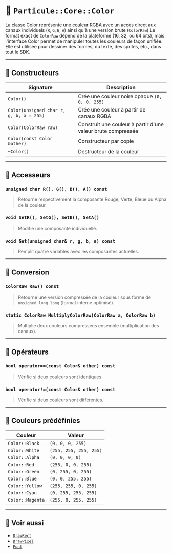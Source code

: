 # 🎨 `Particule::Core::Color`

La classe Color représente une couleur RGBA avec un accès direct aux canaux individuels (`R`, `G`, `B`, `A`) ainsi qu'à une version brute (`ColorRaw`).Le format exact de `ColorRaw` dépend de la plateforme (16, 32, ou 64 bits), mais l'interface Color permet de manipuler toutes les couleurs de façon unifiée. Elle est utilisée pour dessiner des formes, du texte, des sprites, etc., dans tout le SDK.

---

## 🎨 Constructeurs

| Signature | Description |
|----------|-------------|
| `Color()` | Crée une couleur noire opaque `(0, 0, 0, 255)` |
| `Color(unsigned char r, g, b, a = 255)` | Crée une couleur à partir de canaux RGBA |
| `Color(ColorRaw raw)` | Construit une couleur à partir d'une valeur brute compressée |
| `Color(const Color &other)` | Constructeur par copie |
| `~Color()` | Destructeur de la couleur |

---

## 🔧 Accesseurs

### `unsigned char R(), G(), B(), A() const`
> Retourne respectivement la composante Rouge, Verte, Bleue ou Alpha de la couleur.

### `void SetR(), SetG(), SetB(), SetA()`
> Modifie une composante individuelle.

### `void Get(unsigned char& r, g, b, a) const`
> Remplit quatre variables avec les composantes actuelles.

---

## 🔁 Conversion

### `ColorRaw Raw() const`
> Retourne une version compressée de la couleur sous forme de `unsigned long long` (format interne optimisé).

### `static ColorRaw MultiplyColorRaw(ColorRaw a, ColorRaw b)`
> Multiplie deux couleurs compressées ensemble (multiplication des canaux).

---

## 🔄 Opérateurs

### `bool operator==(const Color& other) const`
> Vérifie si deux couleurs sont identiques.

### `bool operator!=(const Color& other) const`
> Vérifie si deux couleurs sont différentes.

---

## 🎨 Couleurs prédéfinies

| Couleur | Valeur |
|--------|--------|
| `Color::Black`   | `(0, 0, 0, 255)` |
| `Color::White`   | `(255, 255, 255, 255)` |
| `Color::Alpha`   | `(0, 0, 0, 0)` |
| `Color::Red`     | `(255, 0, 0, 255)` |
| `Color::Green`   | `(0, 255, 0, 255)` |
| `Color::Blue`    | `(0, 0, 255, 255)` |
| `Color::Yellow`  | `(255, 255, 0, 255)` |
| `Color::Cyan`    | `(0, 255, 255, 255)` |
| `Color::Magenta` | `(255, 0, 255, 255)` |

---

## 🔗 Voir aussi

- [`DrawRect`](Shapes_Rect.md)
- [`DrawPixel`](Shapes_Pixel.md)
- [`Font`](../font/Font.md)